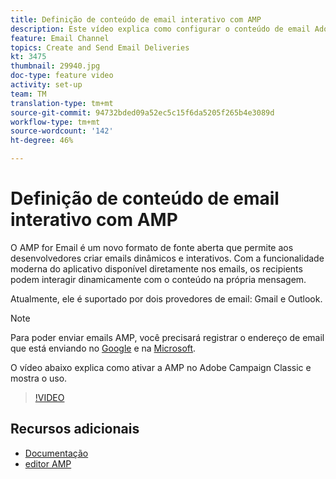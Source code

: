 ```yaml
---
title: Definição de conteúdo de email interativo com AMP
description: Este vídeo explica como configurar o conteúdo de email Adobe Campaign Classic(ACC) no formato AMP.
feature: Email Channel
topics: Create and Send Email Deliveries
kt: 3475
thumbnail: 29940.jpg
doc-type: feature video
activity: set-up
team: TM
translation-type: tm+mt
source-git-commit: 94732bded09a52ec5c15f6da5205f265b4e3089d
workflow-type: tm+mt
source-wordcount: '142'
ht-degree: 46%

---
```



# Definição de conteúdo de email interativo com AMP

O AMP for Email é um novo formato de fonte aberta que permite aos desenvolvedores criar emails dinâmicos e interativos. Com a funcionalidade moderna do aplicativo disponível diretamente nos emails, os recipients podem interagir dinamicamente com o conteúdo na própria mensagem.

Atualmente, ele é suportado por dois provedores de email: Gmail e Outlook.

>[!NOTE]
>
>Para poder enviar emails AMP, você precisará registrar o endereço de email que está enviando no [Google](https://developers.google.com/gmail/ampemail/register) e na [Microsoft](https://docs.microsoft.com/en-us/outlook/amphtml/register-outlook).

O vídeo abaixo explica como ativar a AMP no Adobe Campaign Classic e mostra o uso.

>[!VIDEO](https://video.tv.adobe.com/v/29940?quality=12&learn=on)

## Recursos adicionais

* [Documentação](https://docs.adobe.com/content/help/pt-BR/campaign-classic/using/sending-messages/sending-emails/defining-the-email-content.html)
* [editor AMP](https://playground.amp.dev/)
